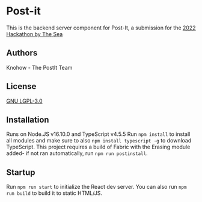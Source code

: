 # Post-it
This is the backend server component for Post-It, a submission for the [2022 Hackathon by The Sea](https://www.vcoe.org/Career-Education/Student-Events/Hackathon-By-The-Sea/Hackathon-By-The-Sea-Coed)

## Authors
Knohow - The PostIt Team

## License
[GNU LGPL-3.0](https://tldrlegal.com/license/gnu-lesser-general-public-license-v3-(lgpl-3))

## Installation
Runs on Node.JS v16.10.0 and TypeScript v4.5.5
Run `npm install` to install all modules and make sure to also `npm install typescript -g` to download TypeScript. This project requires a build of Fabric with the Erasing module added- if not ran automatically, run `npm run postinstall`.

## Startup
Run `npm run start` to initialize the React dev server. You can also run `npm run build` to build it to static HTML/JS.
